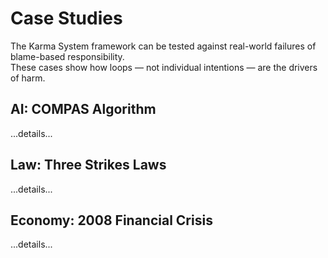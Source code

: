 # Case Studies

The Karma System framework can be tested against real-world failures of blame-based responsibility.  
These cases show how loops — not individual intentions — are the drivers of harm.  

## AI: COMPAS Algorithm  
...details...  

## Law: Three Strikes Laws  
...details...  

## Economy: 2008 Financial Crisis  
...details...  
